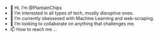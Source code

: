 - 👋 Hi, I’m @PlantainChips
- 👀 I’m interested in all types of tech, mostly disruptive ones.
- 🌱 I’m currently obessesed with Machine Learning and web-scraping.
- 💞️ I’m looking to collaborate on anything that challenges me.
- 📫 How to reach me ...

<!---
PlantainChips/PlantainChips is a ✨ special ✨ repository because its `README.md` (this file) appears on your GitHub profile.
You can click the Preview link to take a look at your changes.
--->
